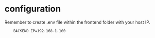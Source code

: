 # configuration
Remember to create .env file within the frontend folder with your host IP.
```env
    BACKEND_IP=192.168.1.100
```